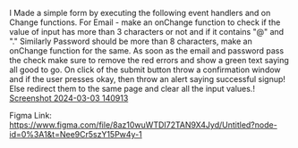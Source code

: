 I Made a simple form by executing the following event handlers and on Change functions.
For Email - make an onChange function to check if the value of input has more than 3 characters or not and if it contains "@" and "."
Similarly Password should be more than 8 characters, make an onChange function for the same.
As soon as the email and password pass the check make sure to remove the red errors and show a green text saying all good to go.
On click of the submit button throw a confirmation window and if the user presses okay, then throw an alert saying successful signup!
Else redirect them to the same page and clear all the input values.!
[Screenshot 2024-03-03 140913](https://github.com/DurreSayyeda/F2-MOD-TEST-FEB/assets/30121041/c23cceee-ab03-4c8b-89af-a3427d487551)

Figma Link: https://www.figma.com/file/8az10wuWTDI72TAN9X4Jyd/Untitled?node-id=0%3A1&t=Nee9Cr5szY15Pw4y-1


